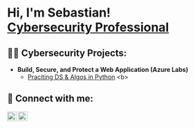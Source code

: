 <h1>Hi, I'm Sebastian! <br/><a href="https://www.linkedin.com/in/sebastian-mansilla/">Cybersecurity Professional</a>

<h2>👨‍💻 Cybersecurity Projects:</h2>

- <b>Build, Secure, and Protect a Web Application (Azure Labs)</b>
  - [Praciting DS & Algos in Python]([https://github.com/joshmadakor1/Algorithms-Practice](https://github.com/smansilla95/Building-A-Web-App-and-Adding-an-SSL-Certificate)) <b>

<h2> 🤳 Connect with me:</h2>

[<img align="left" alt="SebastianMansilla | LinkedIn" width="22px" src="https://cdn.jsdelivr.net/npm/simple-icons@v3/icons/linkedin.svg" />][linkedin]
[<img align="left" alt="SebastianMansilla | Instagram" width="22px" src="https://cdn.jsdelivr.net/npm/simple-icons@v3/icons/instagram.svg" />][instagram]

[instagram]: https://www.instagram.com/sebastian_mansilla/
[linkedin]: https://linkedin.com/in/sebastian-mansilla
